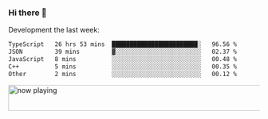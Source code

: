 ### Hi there 👋

Development the last week:
<!--START_SECTION:waka-->

```txt
TypeScript   26 hrs 53 mins  ████████████████████████░   96.56 %
JSON         39 mins         ▓░░░░░░░░░░░░░░░░░░░░░░░░   02.37 %
JavaScript   8 mins          ░░░░░░░░░░░░░░░░░░░░░░░░░   00.48 %
C++          5 mins          ░░░░░░░░░░░░░░░░░░░░░░░░░   00.35 %
Other        2 mins          ░░░░░░░░░░░░░░░░░░░░░░░░░   00.12 %
```

<!--END_SECTION:waka-->

<!--
**JASONPANGGO/jasonpanggo** is a ✨ _special_ ✨ repository because its `README.md` (this file) appears on your GitHub profile.

Here are some ideas to get you started:

- 🔭 I’m currently working on ...
- 🌱 I’m currently learning ...
- 👯 I’m looking to collaborate on ...
- 🤔 I’m looking for help with ...
- 💬 Ask me about ...
- 📫 How to reach me: ...
- 😄 Pronouns: ...
- ⚡ Fun fact: ...
-->

<a href="https://volt.fm/user/q8yd9e79csfr57rt" target="_blank"><img src="https://spotify-badge-egoist.vercel.app/api/now-playing" width="540" height="52" alt="now playing"></a>
